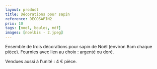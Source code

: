 ```yaml
---
layout: product
title: Décorations pour sapin
reference: DECOSAPIN2
prix: 10
tags: [noel, boules, mdf]
images: [noelbis - 2.jpeg]
---
```

Ensemble de trois décorations pour sapin de Noël (environ 8cm chaque pièce). Fournies avec lien au choix : argenté ou doré.

Vendues aussi à l'unité : 4&nbsp;€ pièce.